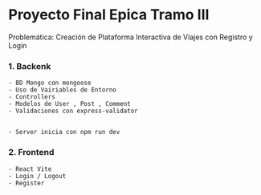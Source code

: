 # Proyecto Final Epica Tramo III

Problemática: Creación de Plataforma Interactiva de Viajes con Registro y Login

### 1. Backenk

    - BD Mongo con mongoose
    - Uso de Vairiables de Entorno
    - Controllers
    - Modelos de User , Post , Comment
    - Validaciones con express-validator


    - Server inicia con npm run dev

### 2. Frontend

    - React Vite
    - Login / Logout
    - Register
    